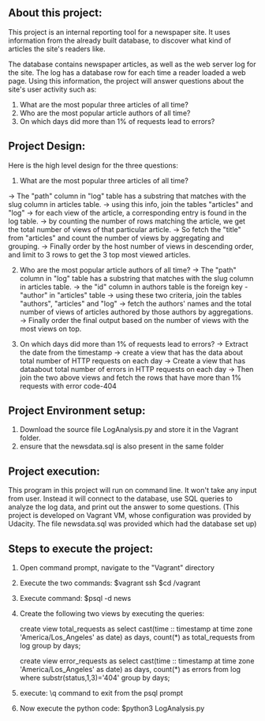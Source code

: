 About this project:
-----------------------

This project is an internal reporting tool for a newspaper site. It uses information from the already built database, to discover what kind of articles the site's readers like.

The database contains newspaper articles, as well as the web server log for the site. The log has a database row for each time a reader loaded a web page.
Using this information, the project will answer questions about the site's user activity such as:
1. What are the most popular three articles of all time? 
2. Who are the most popular article authors of all time? 
3. On which days did more than 1% of requests lead to errors? 


Project Design:
---------------
Here is the high level design for the three questions:

1. What are the most popular three articles of all time? 

-> The "path" column in "log" table has a substring that matches with the slug column in articles table.
-> using this info, join the tables "articles" and "log"
-> for each view of the article, a corresponding entry is found in the log table.
-> by counting the number of rows matching the article, we get the total number of views of that particular article.
-> So fetch the "title" from "articles" and count the number of views by aggregating and grouping.
-> Finally order by the host number of views in descending order, and limit to 3 rows to get the 3 top most viewed articles.

2. Who are the most popular article authors of all time? 
-> The "path" column in "log" table has a substring that matches with the slug column in articles table.
-> the "id" column in authors table is the foreign key - "author" in "articles" table
-> using these two criteria, join the tables "authors", "articles" and "log"
-> fetch the authors' names and the total number of views of articles authored by those authors by aggregations.
-> Finally order the final output based on the number of views with the most views on top.

3. On which days did more than 1% of requests lead to errors? 
-> Extract the date from the timestamp
-> create a view that has the data about total number of HTTP requests on each day
-> Create a view that has dataabout total number of errors in HTTP requests on each day
-> Then join the two above views and fetch the rows that have more than 1% requests with error code-404

Project Environment setup:
--------------------------
1) Download the source file LogAnalysis.py and store it in the Vagrant folder.
2) ensure that the newsdata.sql is also present in the same folder

Project execution:
------------------
This program in this project will run on command line. It won't take any input from user. Instead it will connect to the database, use SQL queries to analyze the log data, and print out the answer to some questions.
(This project is developed on Vagrant VM, whose configuration was provided by Udacity. The file newsdata.sql was provided which had the database set up)

Steps to execute the project: 
-----------------------------
1) Open command prompt, navigate to the "Vagrant" directory
2) Execute the two commands:
	$vagrant ssh
	$cd /vagrant
3) Execute command: $psql -d news
4) Create the following two views by executing the queries:

	create view total_requests as
	select cast(time :: timestamp at time zone 'America/Los_Angeles' as date) as days, count(*) as total_requests
	from log
	group by days;

	create view error_requests as
	select cast(time :: timestamp at time zone 'America/Los_Angeles' as date) as days, count(*) as errors
	from log
	where substr(status,1,3)='404'
	group by days;
5) execute:  \q command to exit from the psql prompt
6) Now execute the python code: $python3 LogAnalysis.py



